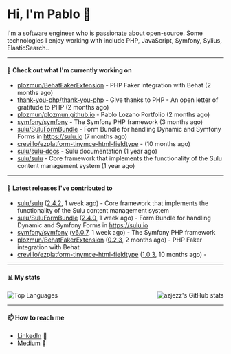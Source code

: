 # Hi, I'm Pablo 👋

I'm a software engineer who is passionate about open-source. Some technologies I enjoy working with include PHP, JavaScript, Symfony, Sylius, ElasticSearch..

---
#### 👷 Check out what I'm currently working on

- [plozmun/BehatFakerExtension](https://github.com/plozmun/BehatFakerExtension) - PHP Faker integration with Behat (2 months ago)
- [thank-you-php/thank-you-php](https://github.com/thank-you-php/thank-you-php) - Give thanks to PHP - An open letter of gratitude to PHP (2 months ago)
- [plozmun/plozmun.github.io](https://github.com/plozmun/plozmun.github.io) - Pablo Lozano Portfolio (2 months ago)
- [symfony/symfony](https://github.com/symfony/symfony) - The Symfony PHP framework (3 months ago)
- [sulu/SuluFormBundle](https://github.com/sulu/SuluFormBundle) - Form Bundle for handling Dynamic and Symfony Forms in https://sulu.io (7 months ago)
- [crevillo/ezplatform-tinymce-html-fieldtype](https://github.com/crevillo/ezplatform-tinymce-html-fieldtype) -  (10 months ago)
- [sulu/sulu-docs](https://github.com/sulu/sulu-docs) - Sulu documentation (1 year ago)
- [sulu/sulu](https://github.com/sulu/sulu) - Core framework that implements the functionality of the Sulu content management system (1 year ago)

---

#### 🔭 Latest releases I've contributed to

- [sulu/sulu](https://github.com/sulu/sulu) ([2.4.2](https://github.com/sulu/sulu/releases/tag/2.4.2), 1 week ago) - Core framework that implements the functionality of the Sulu content management system
- [sulu/SuluFormBundle](https://github.com/sulu/SuluFormBundle) ([2.4.0](https://github.com/sulu/SuluFormBundle/releases/tag/2.4.0), 1 week ago) - Form Bundle for handling Dynamic and Symfony Forms in https://sulu.io
- [symfony/symfony](https://github.com/symfony/symfony) ([v6.0.7](https://github.com/symfony/symfony/releases/tag/v6.0.7), 1 week ago) - The Symfony PHP framework
- [plozmun/BehatFakerExtension](https://github.com/plozmun/BehatFakerExtension) ([0.2.3](https://github.com/plozmun/BehatFakerExtension/releases/tag/0.2.3), 2 months ago) - PHP Faker integration with Behat
- [crevillo/ezplatform-tinymce-html-fieldtype](https://github.com/crevillo/ezplatform-tinymce-html-fieldtype) ([1.0.3](https://github.com/crevillo/ezplatform-tinymce-html-fieldtype/releases/tag/1.0.3), 10 months ago) - 

---

#### 📊 My stats

<img align="right" alt="azjezz's GitHub stats" src="https://github-readme-stats.vercel.app/api?username=plozmun&count_private=1&show_icons=true&" />

![Top Languages](https://github-readme-stats.vercel.app/api/top-langs/?username=plozmun)

---

#### 📫 How to reach me
- <a href="https://www.linkedin.com/in/pablolozano">LinkedIn</a> 💼
- <a href="https://medium.com/@lozanomunarriz">Medium</a> 📝

